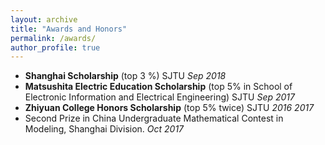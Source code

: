```yaml
---
layout: archive
title: "Awards and Honors"
permalink: /awards/
author_profile: true
---
```

  
  
  
*    **Shanghai Scholarship** (top 3 %) SJTU *Sep 2018*
*    **Matsushita Electric Education Scholarship** (top 5% in School of Electronic Information and Electrical Engineering) SJTU *Sep 2017*
*    **Zhiyuan College Honors Scholarship** (top 5% twice) SJTU *2016 2017*
*    Second Prize in China Undergraduate Mathematical Contest in Modeling, Shanghai Division. *Oct 2017*
